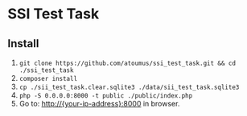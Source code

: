 # SSI Test Task

## Install

1. `git clone https://github.com/atoumus/ssi_test_task.git && cd ./ssi_test_task`
1. `composer install`
1. `cp ./sii_test_task.clear.sqlite3 ./data/sii_test_task.sqlite3`
1. `php -S 0.0.0.0:8000 -t public ./public/index.php`
1. Go to: [http://{your-ip-address}:8000](http//0.0.0.0:8000) in browser.
